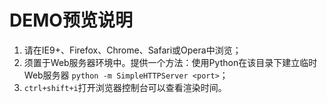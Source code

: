 # DEMO预览说明

1. 请在IE9+、Firefox、Chrome、Safari或Opera中浏览；
2. 须置于Web服务器环境中。提供一个方法：使用Python在该目录下建立临时Web服务器 `python -m SimpleHTTPServer <port>`；
3. `ctrl+shift+i`打开浏览器控制台可以查看渲染时间。
